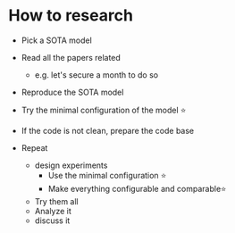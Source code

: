 # How to research

- Pick a SOTA model
- Read all the papers related
  - e.g. let's secure a month to do so

- Reproduce the SOTA model
- Try the minimal configuration of the model ⭐
- If the code is not clean, prepare the code base
- Repeat
  - design experiments
    - Use the minimal configuration ⭐
    - Make everything configurable and comparable⭐
  - Try them all
  - Analyze it
  - discuss it



